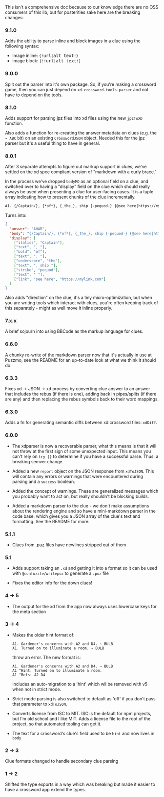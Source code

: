 This isn't a comprehensive doc because to our knowledge there are no OSS consumers of this lib, but for posterities sake here are the breaking changes:

### 9.1.0

Adds the ability to parse inline and block images in a clue using the following syntax:

- Image inline: `{!`<kbd>url</kbd>`|`<kbd>alt text</kbd>`!}`
- Image block: `{!!`<kbd>url</kbd>`|`<kbd>alt text</kbd>`!}`

### 9.0.0

Split out the parser into it's own package. So, if you're making a crossword game, then you can just depend on `xd-crossword-tools-parser` and not have to depend on the tools.

### 8.1.0

Adds support for parsing jpz files into xd files using the new `jpzToXD` function.

Also adds a function for re-creating the answer metadata on clues (e.g. the `~ ABC` bit) on an existing `CrosswordJSON` object. Needed this for the jpz parser but it's a useful thing to have in general.

### 8.0.1

After 3 separate attempts to figure out markup support in clues, we've settled on the xd spec compliant version of "markdown with a curly brace."

In the process we've dropped `bodyMD` as an optional field on a clue, and switched over to having a "display" field on the clue which should really always be used when presenting a clue for user-facing cases. It is a tuple array indicating how to present chunks of the clue incrementally.

<!-- prettier-ignore -->
```md
A1. {/Captain/}, {*of*}, {_the_}, ship {-pequod-} {@see here|https://mylink.com@} ~ AHAB
```

Turns into:

```json
{
  "answer": "AHAB",
  "body": "{/Captain/}, {*of*}, {_the_}, ship {-pequod-} {@see here|https://mylink.com@}",
  "display": [
    ["italics", "Captain"],
    ["text", ", "],
    ["bold", "of"],
    ["text", ", "],
    ["underscore", "the"],
    ["text", ", ship "],
    ["strike", "pequod"],
    ["text", " "],
    ["link", "see here", "https://mylink.com"]
  ]
}
```

Also adds "direction" on the clue, it's a tiny micro-optimization, but when you are writing tools which interact with clues, you're often keeping track of this separately - might as well move it inline properly.

### 7.x.x

A brief sojourn into using BBCode as the markup language for clues.

### 6.6.0

A chunky re-write of the markdown parser now that it's actually in use at Puzzmo, see the README for an up-to-date look at what we think it should do.

### 6.3.3

Fixes xd -> JSON -> xd process by converting clue answer to an answer that includes the rebus (if there is one), adding back in pipes/splits (if there are any) and then replacing the rebus symbols back to their word mappings.

### 6.3.0

Adds a fn for generating semantic diffs between xd crossword files: `xdDiff`.

### 6.0.0

- The xdparser is now a recoverable parser, what this means is that it will not throw at the first sign of some unexpected input.
  This means you can't rely on `try {}` to determine if you have a successful parse. Thus: a breaking semver change.

- Added a new `report` object on the JSON response from `xdToJSON`. This will contain any errors or warnings that were encountered during parsing and a `success` boolean.

- Added the concept of warnings. These are generalized messages which you probably want to act on, but really shouldn't be blocking builds.

- Added a markdown parser to the clue - we don't make assumptions about the rendering engine and so have a mini-markdown parser in the code base, which gives you a JSON array of the clue's text and formatting. See the README for more.

### 5.1.1

- Clues from .puz files have newlines stripped out of them

### 5.1

- Adds support taking an `.xd` and getting it into a format so it can be used with `@confuzzle/writepuz` to generate a `.puz` file

- Fixes the editor info for the down clues!

### 4 -> 5

- The output for the xd from the app now always uses lowercase keys for the meta section

### 3 -> 4

- Makes the older hint format of:

  ```
  A1. Gardener's concerns with A2 and D4. ~ BULB
  A1. Turned on to illuminate a room. ~ BULB
  ```

  throw an error. The new format is:

  ```
  A1. Gardener's concerns with A2 and D4. ~ BULB
  A1 ^Hint: Turned on to illuminate a room.
  A1 ^Refs: A2 D4
  ```

  Includes an auto-migration to a 'hint' which wll be removed with v5 when not in strict mode.

- Strict mode parsing is also switched to default as 'off' if you don't pass that parameter to `xdToJSON`.

- Converts license from ISC to MIT. ISC is the default for npm projects, but I'm old school and I like MIT.
  Adds a license file to the root of the project, so that automated tooling can get it.

- The text for a crossword's clue's field used to be `hint` and now lives in `body`

### 2 -> 3

Clue formats changed to handle secondary clue parsing

### 1 -> 2

Shifted the type exports in a way which was breaking but made it easier to have a crossword app extend the types.

